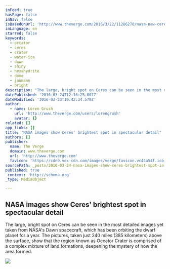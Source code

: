 ```yaml
---
inFeed: true
hasPage: false
inNav: false
isBasedOnUrl: 'http://www.theverge.com/2016/3/22/11286270/nasa-new-ceres-pictures-occator-crater-map'
inLanguage: en
starred: false
keywords:
  - occator
  - ceres
  - crater
  - water-ice
  - dawn
  - shiny
  - hexahydrite
  - dome
  - jaumann
  - bright
description: "The large, bright spot on Ceres can be seen in the most detailed images yet taken from NASA's Dawn spacecraft, which has been orbiting the dwarf planet for a year. The pictures, taken just 240 miles (385 kilometers) above the surface, show that the region known as Occator Crater is comprised of a complex mixture of land formations, deepening the mystery of how the area formed."
datePublished: '2016-03-24T12:16:25.807Z'
dateModified: '2016-03-23T19:42:34.578Z'
author:
  - name: Loren Grush
    url: 'http://www.theverge.com/users/lorengrush'
    avatar: {}
related: []
app_links: []
title: "NASA images show Ceres' brightest spot in spectacular detail"
authors: []
publisher:
  name: The Verge
  domain: www.theverge.com
  url: 'http://www.theverge.com'
  favicon: 'https://cdn0.vox-cdn.com/images/verge/favicon.vc44a54f.ico'
sourcePath: _posts/2016-03-24-nasa-images-show-ceres-brightest-spot-in-spectacular-detail.md
published: true
_context: 'http://schema.org'
_type: MediaObject

---
```

<article style=""><h1>NASA images show Ceres' brightest spot in spectacular detail</h1><p>The large, bright spot on Ceres can be seen in the most detailed images yet taken from NASA's Dawn spacecraft, which has been orbiting the dwarf planet for a year. The pictures, taken just 240 miles (385 kilometers) above the surface, show that the region known as Occator Crater is comprised of a complex mixture of land formations, deepening the mystery of how the area formed.</p><img src="https://cdn0.vox-cdn.com/thumbor/hTtwkeJnBfToCmx7pkWonF_nLos=/cdn0.vox-cdn.com/uploads/chorus_asset/file/6231071/NASA_Occator_Crater_1.0.jpg" /></article>